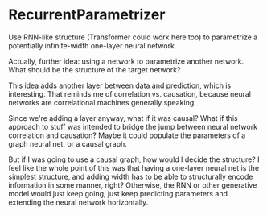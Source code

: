 # RecurrentParametrizer
Use RNN-like structure (Transformer could work here too) to parametrize a potentially infinite-width one-layer neural network



Actually, further idea: using a network to parametrize another network. What should be the structure of the target network? 

This idea adds another layer between data and prediction, which is interesting. That reminds me of correlation vs. causation, because neural networks are correlational machines generally speaking.

Since we're adding a layer anyway, what if it was causal? What if this approach to stuff was intended to bridge the jump between neural network correlation and causation? Maybe it could populate the parameters of a graph neural net, or a causal graph. 

But if I was going to use a causal graph, how would I decide the structure? I feel like the whole point of this was that having a one-layer neural net is the simplest structure, and adding width has to be able to structurally encode information in some manner, right? Otherwise, the RNN or other generative model would just keep going, just keep predicting parameters and extending the neural network horizontally. 
